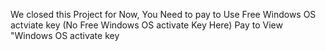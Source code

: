 We closed this Project for Now, You Need to pay to Use Free Windows OS actviate key
(No Free Windows OS activate Key Here) Pay to View "Windows OS activate key
